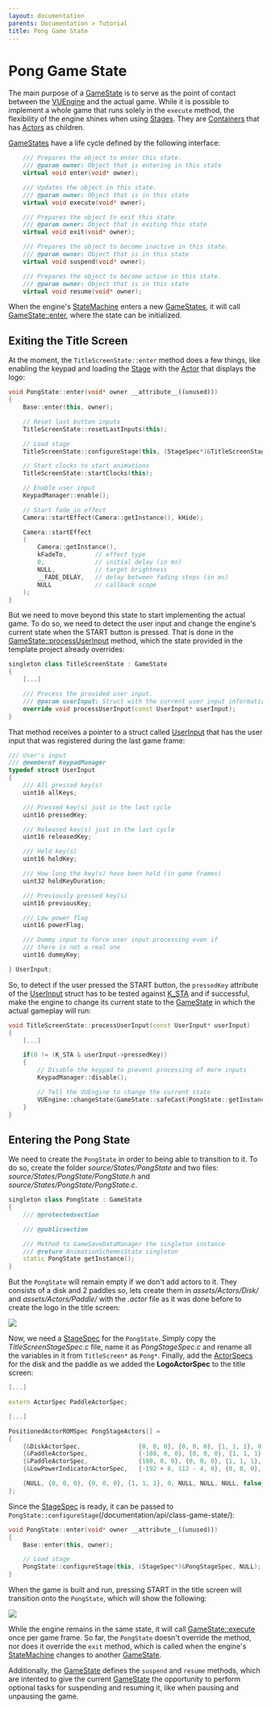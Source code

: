 ```yaml
---
layout: documentation
parents: Documentation > Tutorial
title: Pong Game State
---
```


# Pong Game State

The main purpose of a [GameState](/documentation/api/class-game-state/) is to serve as the point of contact between the [VUEngine](https://github.com/VUEngine/VUEngine-Core) and the actual game. While it is possible to implement a whole game that runs solely in the `execute` method, the flexibility of the engine shines when using [Stages](/documentation/api/class-stage/). They are [Containers](/documentation/api/class-container/) that has [Actors](/documentation/api/class-actor/) as children.

[GameStates](/documentation/api/class-game-state/) have a life cycle defined by the following interface:

```cpp
    /// Prepares the object to enter this state.
    /// @param owner: Object that is entering in this state
    virtual void enter(void* owner);

    /// Updates the object in this state.
    /// @param owner: Object that is in this state
    virtual void execute(void* owner);

    /// Prepares the object to exit this state.
    /// @param owner: Object that is exiting this state
    virtual void exit(void* owner);

    /// Prepares the object to become inactive in this state.
    /// @param owner: Object that is in this state
    virtual void suspend(void* owner);

    /// Prepares the object to become active in this state.
    /// @param owner: Object that is in this state
    virtual void resume(void* owner);
```

When the engine's [StateMachine](/documentation/api/class-state-machine/) enters a new [GameStates](/documentation/api/class-game-state/), it will call [GameState::enter](/documentation/api/class-game-state/), where the state can be initialized.

## Exiting the Title Screen

At the moment, the `TitleScreenState::enter` method does a few things, like enabling the keypad and loading the [Stage](/documentation/api/class-stage/) with the [Actor](/documentation/api/class-actor/) that displays the logo:

```cpp
void PongState::enter(void* owner __attribute__((unused)))
{
    Base::enter(this, owner);

    // Reset last button inputs
    TitleScreenState::resetLastInputs(this);

    // Load stage
    TitleScreenState::configureStage(this, (StageSpec*)&TitleScreenStageSpec, NULL);

    // Start clocks to start animations
    TitleScreenState::startClocks(this);

    // Enable user input
    KeypadManager::enable();

    // Start fade in effect
    Camera::startEffect(Camera::getInstance(), kHide);

    Camera::startEffect
    (
        Camera::getInstance(),
        kFadeTo,        // effect type
        0,              // initial delay (in ms)
        NULL,           // target brightness
        __FADE_DELAY,   // delay between fading steps (in ms)
        NULL            // callback scope
    );
}
```

But we need to move beyond this state to start implementing the actual game. To do so, we need to detect the user input and change the engine's current state when the START button is pressed. That is done in the [GameState::processUserInput](/documentation/api/class-game-state/) method, which the state provided in the template project already overrides:

```cpp
singleton class TitleScreenState : GameState
{
    [...]

    /// Process the provided user input.
    /// @param userInput: Struct with the current user input information
    override void processUserInput(const UserInput* userInput);
}
```

That method receives a pointer to a struct called [UserInput](/documentation/api/struct-user-input/) that has the user input that was registered during the last game frame:

```cpp
/// User's input
/// @memberof KeypadManager
typedef struct UserInput
{
    /// All pressed key(s)
    uint16 allKeys;

    /// Pressed key(s) just in the last cycle
    uint16 pressedKey;

    /// Released key(s) just in the last cycle
    uint16 releasedKey;

    /// Held key(s)
    uint16 holdKey;

    /// How long the key(s) have been held (in game frames)
    uint32 holdKeyDuration;

    /// Previously pressed key(s)
    uint16 previousKey;

    /// Low power flag
    uint16 powerFlag;

    /// Dummy input to force user input processing even if
    /// there is not a real one
    uint16 dummyKey;

} UserInput;
```

So, to detect if the user pressed the START button, the `pressedKey` attribute of the [UserInput](/documentation/api/struct-user-input/) struct has to be tested against [K_STA](https://github.com/VUEngine/VUEngine-Core/blob/master/source/Hardware/KeypadManager.h) and if successful, make the engine to change its current state to the [GameState](/documentation/api/class-game-state/) in which the actual gameplay will run:

```cpp
void TitleScreenState::processUserInput(const UserInput* userInput)
{
    [...]

    if(0 != (K_STA & userInput->pressedKey))
    {
        // Disable the keypad to prevent processing of more inputs
        KeypadManager::disable();

        // Tell the VUEngine to change the current state
        VUEngine::changeState(GameState::safeCast(PongState::getInstance()));
    }
}
```

## Entering the Pong State

We need to create the `PongState` in order to being able to transition to it. To do so, create the folder *source/States/PongState* and two files: *source/States/PongState/PongState.h* and *source/States/PongState/PongState.c*. 

```cpp
singleton class PongState : GameState
{
    /// @protectedsection

    /// @publicsection

    /// Method to GameSaveDataManager the singleton instance
    /// @return AnimationSchemesState singleton
    static PongState getInstance();
}
```

But the `PongState` will remain empty if we don't add actors to it. They consists of a disk and 2 paddles so, lets create them in *assets/Actors/Disk/* and *assets/Actors/Paddle/* with the *.actor* file as it was done before to create the logo in the title screen:

<a href="/documentation/images/tutorial/disk-and-paddle-actors.png" data-toggle="lightbox" data-gallery="gallery" data-caption="Disk and Paddle Actor Spec"><img src="/documentation/images/tutorial/disk-and-paddle-actors.png" /></a>

Now, we need a [StageSpec](/documentation/api/struct-stage-spec/) for the `PongState`. Simply copy the *TitleScreenStageSpec.c* file, name it as *PongStageSpec.c* and rename all the variables in it from `TitleScreen*` as `Pong*`. Finally, add the [ActorSpecs](/documentation/api/struct-actor-spec/) for the disk and the paddle as we added the **LogoActorSpec** to the title screen:

```cpp
[...]

extern ActorSpec PaddleActorSpec;

[...]

PositionedActorROMSpec PongStageActors[] =
{
    {&DiskActorSpec,                {0, 0, 0}, {0, 0, 0}, {1, 1, 1}, 0, NULL, NULL, NULL, false},
    {&PaddleActorSpec,              {-180, 0, 0}, {0, 0, 0}, {1, 1, 1}, 0, NULL, NULL, NULL, false},
    {&PaddleActorSpec,              {180, 0, 0}, {0, 0, 0}, {1, 1, 1}, 0, NULL, NULL, NULL, false},
    {&LowPowerIndicatorActorSpec,   {-192 + 8, 112 - 4, 0}, {0, 0, 0}, {1, 1, 1}, 0, NULL, NULL, NULL, false},

    {NULL, {0, 0, 0}, {0, 0, 0}, {1, 1, 1}, 0, NULL, NULL, NULL, false},
};
```

Since the [StageSpec](/documentation/api/struct-stage-spec/) is ready, it can be passed to `PongState::configureStage`(/documentation/api/class-game-state/):

```cpp
void PongState::enter(void* owner __attribute__((unused)))
{
    Base::enter(this, owner);

    // Load stage
    PongState::configureStage(this, (StageSpec*)&PongStageSpec, NULL);
}
```

When the game is built and run, pressing START in the title screen will transition onto the `PongState`, which will show the following:

<a href="/documentation/images/tutorial/Disk-and-paddle-actors.png" data-toggle="lightbox" data-gallery="gallery" data-caption="Disk and Paddle Actor Spec"><img src="/documentation/images/tutorial/pong-state.png" /></a>

While the engine remains in the same state, it will call [GameState::execute](/documentation/api/class-game-state/) once per game frame. So far, the `PongState` doesn't override the method, nor does it override the `exit` method, which is called when the engine's [StateMachine](/documentation/api/class-state-machine/) changes to another [GameState](/documentation/api/class-game-state/).

Additionally, the [GameState](/documentation/api/class-game-state/) defines the `suspend` and `resume` methods, which are intented to give the current [GameState](/documentation/api/class-game-state/) the opportunity to perform optional tasks for suspending and resuming it, like when pausing and unpausing the game.
